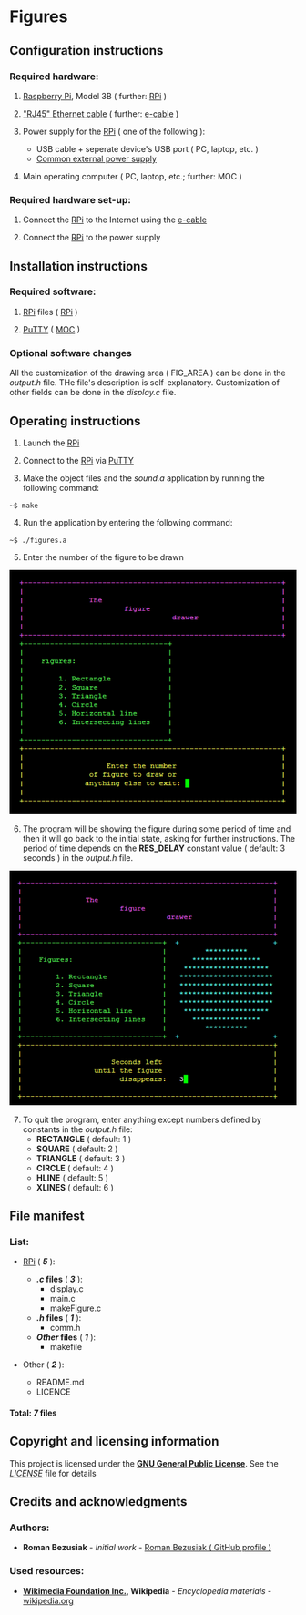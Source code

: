 # Figures

## Configuration instructions

### Required hardware:
	
1. [Raspberry Pi](https://en.wikipedia.org/wiki/Raspberry_Pi), 
	Model 3B ( further: [RPi](https://en.wikipedia.org/wiki/Raspberry_Pi) )

2. ["RJ45" Ethernet cable](https://en.wikipedia.org/wiki/Modular_connector#8P8C) 
	( further: [e-cable](https://en.wikipedia.org/wiki/Modular_connector#8P8C) )

3. Power supply for the [RPi](https://en.wikipedia.org/wiki/Raspberry_Pi) 
	( one of the following ):
	- USB cable + seperate device's USB port ( PC, laptop, etc. )
	- [Common external power supply](https://en.wikipedia.org/wiki/Common_external_power_supply)

4. Main operating computer ( PC, laptop, etc.; further: MOC )

### Required hardware set-up:

1. Connect the [RPi](https://en.wikipedia.org/wiki/Raspberry_Pi) to the 
	Internet using the [e-cable](https://en.wikipedia.org/wiki/Modular_connector#8P8C)

2. Connect the [RPi](https://en.wikipedia.org/wiki/Raspberry_Pi) to the power supply

## Installation instructions

### Required software:
	
1. [RPi](https://en.wikipedia.org/wiki/Raspberry_Pi) files ( 
	[RPi](https://en.wikipedia.org/wiki/Raspberry_Pi) )

2. [PuTTY](https://en.wikipedia.org/wiki/PuTTY) ( 
	[MOC](https://github.com/roman-bezusiak/Sound-proj.#required-hardware) )

### Optional software changes

All the customization of the drawing area ( FIG_AREA ) can be done in the _output.h_ 
	file. THe file's description is self-explanatory. Customization of other fields 
	can be done in the _display.c_ file.

## Operating instructions

1. Launch the [RPi](https://en.wikipedia.org/wiki/Raspberry_Pi)

2. Connect to the [RPi](https://en.wikipedia.org/wiki/Raspberry_Pi) via 
	[PuTTY](https://en.wikipedia.org/wiki/PuTTY)

3. Make the object files and the _sound.a_ application by running 
	the following command:

```
~$ make
```

4. Run the application by entering the following command:

```
~$ ./figures.a
```

5. Enter the number of the figure to be drawn

![Initial state](TUI_initial_state.png)

6. The program will be showing the figure during some period of time and then it will 
	go back to the initial state, asking for further instructions. The period of time depends on the **RES_DELAY** constant value ( default: 3 seconds ) in the 
	_output.h_ file.

![Active state](TUI_active_state.png)

7. To quit the program, enter anything except numbers defined by constants in the 
_output.h_ file:
	- **RECTANGLE** ( default: 1 )
	- **SQUARE**    ( default: 2 )
	- **TRIANGLE**  ( default: 3 )
	- **CIRCLE**    ( default: 4 )
	- **HLINE**     ( default: 5 )
	- **XLINES**    ( default: 6 )

## File manifest

### List:

- [RPi](https://en.wikipedia.org/wiki/Raspberry_Pi) ( **_5_** ):
	- **_.c_ files** ( **_3_** ):
		- display.c
		- main.c
		- makeFigure.c
	- **_.h_ files** ( **_1_** ):
		- comm.h
	- **_Other_ files** ( **_1_** ):
		- makefile

- Other ( **_2_** ):
	- README.md
	- LICENCE

#### Total: **_7_** files

## Copyright and licensing information

This project is licensed under the 
[**GNU General Public License**](https://en.wikipedia.org/wiki/GNU_General_Public_License). 
See the [_LICENSE_](LICENSE) file for details

## Credits and acknowledgments

### Authors:
- **Roman Bezusiak** - _Initial work_ - 
	[Roman Bezusiak ( GitHub profile )](https://github.com/roman-bezusiak)

### Used resources:
- **[Wikimedia Foundation Inc.](https://wikimediafoundation.org/wiki/Home), 
	Wikipedia** - _Encyclopedia materials_ - 
	[wikipedia.org](https://www.wikipedia.org/)